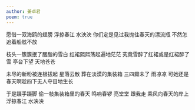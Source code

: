 ```yaml
---
author: 姜卓君
poem: true
---
```

愿借一双海鸥的翅膀
浮掠春江 水泱泱
你们定是见过我抛往春天的漂流瓶
不然怎追着船舷不放

枝头一簇簇抿了胭脂的雪白
红裙熙熙荡起遍地茫茫
究竟雪醉了红裙或是红裙醉了雪
亭台下望 天地苍苍

未尽的新粉被连根拔起
星落云散 葬在淡漠的集装箱
三四瓣未了 雨凉凉
可她还是春天啊趁四下无人夺目地生长

于是蹑手蹑脚 偷一枝集装箱里的春天
鸣响春锣 亮堂堂
跟我走 乘风向春天的岸上
浮掠春江 水泱泱
